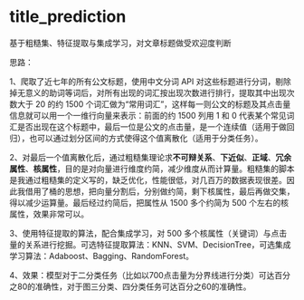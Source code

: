 # title_prediction
基于粗糙集、特征提取与集成学习，对文章标题做受欢迎度判断

思路：

1、爬取了近七年的所有公文标题，使用中文分词 API 对这些标题进行分词，剔除掉无意义的助词等词后，对所有出现的词汇按出现次数进行排行，提取其中出现次数大于 20 的约 1500 个词汇做为“常用词汇”，这样每一则公文的标题及其点击量信息就可以用一个一维行向量来表示：前面的约 1500 列用 1 和 0 代表某个常见词汇是否出现在这个标题中，最后一位是公文的点击量，是一个连续值（适用于做回归），也可以通过划分区间的方式使得这个值离散化（适用于分类任务）。

2、对最后一个值离散化后，通过粗糙集理论求**不可辩关系**、**下近似**、**正域**、**冗余属性**、**核属性**，目的是对向量进行维度约简，减少维度从而计算量。粗糙集的脚本是我通过粗糙集的定义写的，缺乏优化，性能很低，对几百万的数据表现很差。因此我借用了桶的思想，把向量分割后，分别做约简，剩下核属性，最后再做交集，得以减少运算量。最后经过约简后，把属性从 1500 多个约简为 500 个左右的核属性，效果非常可以。

3、使用特征提取的算法，配合集成学习，对 500 多个核属性（关键词）与点击量的关系进行挖掘。可选特征提取算法：KNN、SVM、DecisionTree，可选集成学习算法：Adaboost、Bagging、RandomForest。

4、效果：模型对于二分类任务（比如以700点击量为分界线进行分类）可达百分之80的准确性，对于图三分类、四分类任务可达百分之60的准确性。

